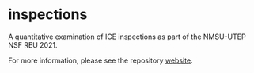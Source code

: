 # inspections
A quantitative examination of ICE inspections as part of the NMSU-UTEP NSF REU 2021.

For more information, please see the repository [website](https://n8craig.github.io/inspections/index.html).
